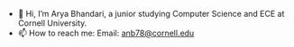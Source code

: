 - 👋 Hi, I’m Arya Bhandari, a junior studying Computer Science and ECE at Cornell University.
- 📫 How to reach me: Email: anb78@cornell.edu

<!---
aryabh26/aryabh26 is a ✨ special ✨ repository because its `README.md` (this file) appears on your GitHub profile.
You can click the Preview link to take a look at your changes.
--->
